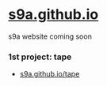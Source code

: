 # [s9a.github.io](https://s9a.github.io/)
s9a website coming soon

### 1st project: tape

- [s9a.github.io/tape](https://s9a.github.io/tape)
